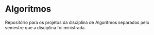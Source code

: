 # Algoritmos
Repositório para os projetos da disciplina de Algoritmos separados pelo semestre que a disciplina foi ministrada.

